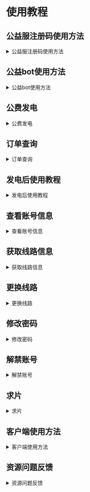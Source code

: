 # 使用教程

## 公益服注册码使用方法

<details>
  <summary>公益服注册码使用方法</summary>
  <div style="text-align:center;">
    <img src="/assets/公益bot1.png" style="width:100%; max-width:600px;" />
  </div>
  点击使用注册码
  <div style="text-align:center;">
    <img src="/assets/公益服注册码.png" style="width:100%; max-width:600px;" />
  </div>
  <div style="text-align:center;">
    <img src="/assets/公益注册.png" style="width:100%; max-width:600px;" />
  </div>
  <div style="text-align:center;">
    <img src="/assets/公益注册2.png" style="width:100%; max-width:600px;" />
  </div>
  <div style="text-align:center;">
    <img src="/assets/公益注册成功.png" style="width:100%; max-width:600px;" />
  </div>
</details>

## 公益bot使用方法

<details>
  <summary>公益bot使用方法</summary>
  <div style="text-align:center;">
    <img src="/assets/公益bot功能.png" style="width:100%; max-width:600px;" />
  </div>
  公益bot兑换功能：
  <div style="text-align:center;">
    <img src="/assets/公益兑换.png" style="width:100%; max-width:600px;" />
  </div>
</details>

## 公费发电

<details>
  <summary>公费发电</summary>
  
  1. 发电链接：<a href="https://shop.startednow.org" target="_blank">[@发电]</a>
  <div style="text-align:center;">
    <img src="/assets/发电1.png" style="width:100%; max-width:600px;" />
  </div>
  <div style="text-align:center;">
    <img src="/assets/发电2.png" style="width:100%; max-width:600px;" />
  </div>
  <div style="text-align:center;">
    <img src="/assets/发电3.png" style="width:100%; max-width:600px;" />
  </div>
  点击复制
  <div style="text-align:center;">
    <img src="/assets/发电4.png" style="width:100%; max-width:600px;" />
  </div>
</details>

## 订单查询

<details>
  <summary>订单查询</summary>
  <div style="text-align:center;">
    <img src="/assets/订单查询1.png" style="width:100%; max-width:600px;" />
  </div>
  <div style="text-align:center;">
    <img src="/assets/订单查询2.png" style="width:100%; max-width:600px;" />
  </div>
</details>

## 发电后使用教程

<details>
  <summary>发电后使用教程</summary>
  打开 tg 收藏
  <div style="text-align:center;">
    <img src="/assets/使用1.png" style="width:100%; max-width:600px;" />
  </div>
  将复制的链接发给收藏
  点击发出去的链接
  <div style="text-align:center;">
    <img src="/assets/使用2.png" style="width:100%; max-width:600px;" />
  </div>
  点击 `/start` 使用
  <div style="text-align:center;">
    <img src="/assets/使用3.png" style="width:100%; max-width:600px;" />
  </div>
</details>

## 查看账号信息

<details>
  <summary>查看账号信息</summary>
  <div style="text-align:center;">
    <img src="/assets/个人信息1.png" style="width:100%; max-width:600px;" />
  </div>
  点播功能：

  1. 求片（响应快，入库快）

  2. 下载进度（查看下载进度，下载完成将无法查看。）

  <div style="text-align:center;">
    <img src="/assets/点播1.png" style="width:100%; max-width:600px;" />
  </div>
</details>

## 获取线路信息

<details>
  <summary>获取线路信息</summary>
  线路和端口对应，cdn 国内更快。
  <div style="text-align:center;">
    <img src="/assets/线路1.png" style="width:100%; max-width:600px;" />
  </div>
</details>

## 更换线路

<details>
  <summary>更换线路</summary>
  线路任选
  <div style="text-align:center;">
    <img src="/assets/线路1.png" style="width:100%; max-width:600px;" />
  </div>
</details>

## 修改密码

<details>
  <summary>修改密码</summary>
  1.
  <div style="text-align:center;">
    <img src="/assets/密码1.png" style="width:100%; max-width:600px;" />
  </div>
  2.
  <div style="text-align:center;">
    <img src="/assets/密码2.png" style="width:100%; max-width:600px;" />
  </div>
</details>

## 解禁账号

<details>
  <summary>解禁账号</summary>
  tg 群联系管理申诉。
</details>

## 求片

<details>
  <summary>求片</summary>
  1. 机器人求片（在公费 bot 点播功能中）
  <div style="text-align:center;">
    <img src="/assets/求片1.png" style="width:100%; max-width:600px;" />
  </div>
  2. 网站求片
    求片入口：<a href="https://create.startednow.org" target="_blank">[@求片]</a>
</details>

## 客户端使用方法

<details>
  <summary>客户端使用方法</summary>
  打开 Emby，点击 `跳过` 按钮，我们手动连接服务器
  <div style="text-align:center;">
    <img src="/assets/客户端1.png" style="width:100%; max-width:600px;" />
  </div>
  填写机器人给你的地址和端口号，然后点击 `连接` 按钮
  <div style="text-align:center;">
    <img src="/assets/客户端2.png" style="width:100%; max-width:600px;" />
  </div>
  填写自己的账号密码点击 `登录` 按钮
  <div style="text-align:center;">
    <img src="/assets/客户端3.png" style="width:100%; max-width:600px;" />
  </div>
   1.确认自己使用的是什么协议的线路

   2.https协议端口号填对应的

   3.http协议的没写，就填80端口
  <div style="text-align:center;">
    <img src="/assets/客户端使用1.jpg" style="width:100%; max-width:600px;" />
  </div>
</details>

## 资源问题反馈

<details>
  <summary>资源问题反馈</summary>
  资源问题反馈，请 tg 群反馈。
</details>
